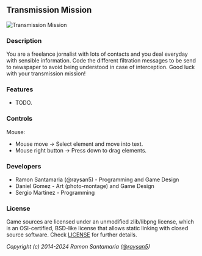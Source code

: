 ## Transmission Mission

![Transmission Mission](screenshots/screenshot000.png "Transmission Mission")

### Description

You are a freelance jornalist with lots of contacts and you deal everyday with sensible information. Code the different filtration messages to be send to newspaper to avoid being understood in case of interception. Good luck with your transmission mission!

### Features

 - TODO.

### Controls

Mouse:
 - Mouse move -> Select element and move into text.
 - Mouse right button -> Press down to drag elements.
 
### Developers

 - Ramon Santamaria (@raysan5) - Programming and Game Design
 - Daniel Gomez - Art (photo-montage) and Game Design
 - Sergio Martinez - Programming

### License

Game sources are licensed under an unmodified zlib/libpng license, which is an OSI-certified, BSD-like license that allows static linking with closed source software. Check [LICENSE](LICENSE) for further details.

*Copyright (c) 2014-2024 Ramon Santamaria ([@raysan5](https://github.com/raysan5))*